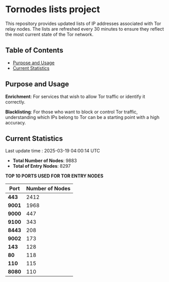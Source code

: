 # Tornodes lists project

This repository provides updated lists of IP addresses associated with Tor relay nodes. The lists are refreshed every 30 minutes to ensure they reflect the most current state of the Tor network.

## Table of Contents

- [Purpose and Usage](#purpose-and-usage)
- [Current Statistics](#current-statistics)


## Purpose and Usage

**Enrichment**: For services that wish to allow Tor traffic or identify it correctly.

**Blacklisting**: For those who want to block or control Tor traffic, understanding which IPs belong to Tor can be a starting point with a high accuracy.

## Current Statistics

Last update time : 2025-03-19 04:00:14 UTC

- **Total Number of Nodes**: 9883
- **Total of Entry Nodes**: 8297

**TOP 10 PORTS USED FOR TOR ENTRY NODES**

| **Port** | **Number of Nodes** |
|------|-----------------|
| **443**   | 2412  |
| **9001**   | 1968  |
| **9000**   | 447  |
| **9100**   | 343  |
| **8443**   | 208  |
| **9002**   | 173  |
| **143**   | 128  |
| **80**   | 118  |
| **110**   | 115  |
| **8080**   | 110  |

